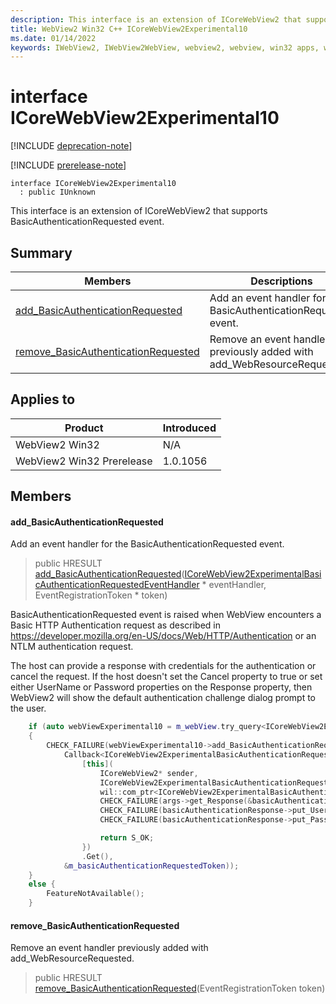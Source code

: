 ```yaml
---
description: This interface is an extension of ICoreWebView2 that supports BasicAuthenticationRequested event.
title: WebView2 Win32 C++ ICoreWebView2Experimental10
ms.date: 01/14/2022
keywords: IWebView2, IWebView2WebView, webview2, webview, win32 apps, win32, edge, ICoreWebView2, ICoreWebView2Controller, browser control, edge html, ICoreWebView2Experimental10
---
```


# interface ICoreWebView2Experimental10

[!INCLUDE [deprecation-note](../includes/deprecation-note.md)]

[!INCLUDE [prerelease-note](../includes/prerelease-note.md)]

```
interface ICoreWebView2Experimental10
  : public IUnknown
```

This interface is an extension of ICoreWebView2 that supports BasicAuthenticationRequested event.

## Summary

 Members                        | Descriptions
--------------------------------|---------------------------------------------
[add_BasicAuthenticationRequested](#add_basicauthenticationrequested) | Add an event handler for the BasicAuthenticationRequested event.
[remove_BasicAuthenticationRequested](#remove_basicauthenticationrequested) | Remove an event handler previously added with add_WebResourceRequested.

## Applies to

Product                         | Introduced
--------------------------------|---------------------------------------------
WebView2 Win32            |    N/A
WebView2 Win32 Prerelease |    1.0.1056

## Members

#### add_BasicAuthenticationRequested

Add an event handler for the BasicAuthenticationRequested event.

> public HRESULT [add_BasicAuthenticationRequested](#add_basicauthenticationrequested)([ICoreWebView2ExperimentalBasicAuthenticationRequestedEventHandler](icorewebview2experimentalbasicauthenticationrequestedeventhandler.md) * eventHandler, EventRegistrationToken * token)

BasicAuthenticationRequested event is raised when WebView encounters a Basic HTTP Authentication request as described in https://developer.mozilla.org/en-US/docs/Web/HTTP/Authentication or an NTLM authentication request.

The host can provide a response with credentials for the authentication or cancel the request. If the host doesn't set the Cancel property to true or set either UserName or Password properties on the Response property, then WebView2 will show the default authentication challenge dialog prompt to the user.

```cpp
    if (auto webViewExperimental10 = m_webView.try_query<ICoreWebView2Experimental10>())
    {
        CHECK_FAILURE(webViewExperimental10->add_BasicAuthenticationRequested(
            Callback<ICoreWebView2ExperimentalBasicAuthenticationRequestedEventHandler>(
                [this](
                    ICoreWebView2* sender,
                    ICoreWebView2ExperimentalBasicAuthenticationRequestedEventArgs* args) {
                    wil::com_ptr<ICoreWebView2ExperimentalBasicAuthenticationResponse> basicAuthenticationResponse;
                    CHECK_FAILURE(args->get_Response(&basicAuthenticationResponse));
                    CHECK_FAILURE(basicAuthenticationResponse->put_UserName(L"user"));
                    CHECK_FAILURE(basicAuthenticationResponse->put_Password(L"pass"));

                    return S_OK;
                })
                .Get(),
            &m_basicAuthenticationRequestedToken));
    }
    else {
        FeatureNotAvailable();
    }
```

#### remove_BasicAuthenticationRequested

Remove an event handler previously added with add_WebResourceRequested.

> public HRESULT [remove_BasicAuthenticationRequested](#remove_basicauthenticationrequested)(EventRegistrationToken token)

